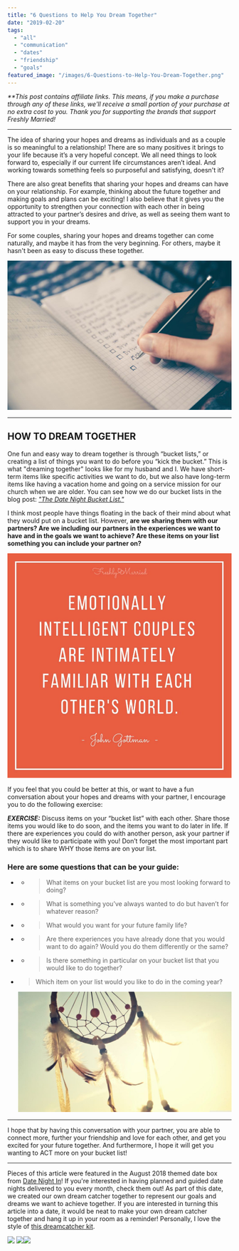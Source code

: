 ```yaml
---
title: "6 Questions to Help You Dream Together"
date: "2019-02-20"
tags:
  - "all"
  - "communication"
  - "dates"
  - "friendship"
  - "goals"
featured_image: "/images/6-Questions-to-Help-You-Dream-Together.png"
---
```


_\*\*This post contains affiliate links. This means, if you make a purchase through any of these links, we'll receive a small portion of your purchase at no extra cost to you. Thank you for supporting the brands that support Freshly Married!_

* * *

The idea of sharing your hopes and dreams as individuals and as a couple is so meaningful to a relationship! There are so many positives it brings to your life because it’s a very hopeful concept. We all need things to look forward to, especially if our current life circumstances aren’t ideal. And working towards something feels so purposeful and satisfying, doesn't it?

There are also great benefits that sharing your hopes and dreams can have on your relationship. For example, thinking about the future together and making goals and plans can be exciting! I also believe that it gives you the opportunity to strengthen your connection with each other in being attracted to your partner’s desires and drive, as well as seeing them want to support you in your dreams.

For some couples, sharing your hopes and dreams together can come naturally, and maybe it has from the very beginning. For others, maybe it hasn't been as easy to discuss these together.

![marriage, marriage talks, communication in marriage, dream together, how to dream together as a couple, talking about goals with your spouse, bucket list in marriage, how to make a bucket list in marriage, marriage bucket list, date night ideas, dream catcher date, achieving goals in marriage](/images/glenn-carstens-peters-190592-unsplash.jpg)

* * *

## HOW TO DREAM TOGETHER

One fun and easy way to dream together is through “bucket lists,” or creating a list of things you want to do before you “kick the bucket.” This is what "dreaming together" looks like for my husband and I. We have short-term items like specific activities we want to do, but we also have long-term items like having a vacation home and going on a service mission for our church when we are older. You can see how we do our bucket lists in the blog post: [_"The Date Night Bucket List."_](https://freshlymarried.com/the-date-night-bucket-list/)

I think most people have things floating in the back of their mind about what they would put on a bucket list. However, **are we sharing them with our partners? Are we including our partners in the experiences we want to have and in the goals we want to achieve? Are these items on your list something you can include your partner on?**

![emotionally intelligent couples, gottman quote, john gottman quote, familiar with each other's world. dreaming together, marriage, marriage advice, marriage help, marriage questions, questions to ask your spouse](/images/emotionally-intelligent-quote.jpg)

If you feel that you could be better at this, or want to have a fun conversation about your hopes and dreams with your partner, I encourage you to do the following exercise:

_**EXERCISE:**_ Discuss items on your “bucket list” with each other. Share those items you would like to do soon, and the items you want to do later in life. If there are experiences you could do with another person, ask your partner if they would like to participate with you! Don’t forget the most important part which is to share WHY those items are on your list.

### **Here are some questions that can be your guide:**

- - > What items on your bucket list are you most looking forward to doing?
        

- - > What is something you’ve always wanted to do but haven’t for whatever reason?
        

- - > What would you want for your future family life?
        

- - > Are there experiences you have already done that you would want to do again? Would you do them differently or the same?
        

- - > Is there something in particular on your bucket list that you would like to do together?
        

- > Which item on your list would you like to do in the coming year?
    
    ![marriage, marriage talks, communication in marriage, dream together, how to dream together as a couple, talking about goals with your spouse, bucket list in marriage, how to make a bucket list in marriage, marriage bucket list, date night ideas, dream catcher date, achieving goals in marriage](/images/dyaa-eldin-103-unsplash.jpg)

* * *

I hope that by having this conversation with your partner, you are able to connect more, further your friendship and love for each other, and get you excited for your future together. And furthermore, I hope it will get you wanting to ACT more on your bucket list!

* * *

Pieces of this article were featured in the August 2018 themed date box from [Date Night In](https://frstre.com/go/?a=19136-4863f8&s=110370-e6b059)! If you're interested in having planned and guided date nights delivered to you every month, check them out! As part of this date, we created our own dream catcher together to represent our goals and dreams we want to achieve together. If you are interested in turning this article into a date, it would be neat to make your own dream catcher together and hang it up in your room as a reminder! Personally, I love the style of [this dreamcatcher kit](https://amzn.to/2EjI7rb).

[![](https://static.tapfiliate.com/5aba7417a9bdc.jpg?a=32724-2a9573&s=110370-e6b059)](https://frstre.com/go/?a=32724-2a9573&s=110370-e6b059) [![](//ws-na.amazon-adsystem.com/widgets/q?_encoding=UTF8&ASIN=B075RR8V4C&Format=_SL250_&ID=AsinImage&MarketPlace=US&ServiceVersion=20070822&WS=1&tag=freshlymarrie-20)](https://www.amazon.com/Catcher-Activity-Hanging-Stocking-Stuffer/dp/B075RR8V4C/ref=as_li_ss_il?keywords=dream+catcher+kit&qid=1550693820&s=gateway&sr=8-9&linkCode=li3&tag=freshlymarrie-20&linkId=7c36f8a98a3c9ad7b63a6fe7f3b98d11)![](https://ir-na.amazon-adsystem.com/e/ir?t=freshlymarrie-20&l=li3&o=1&a=B075RR8V4C)
